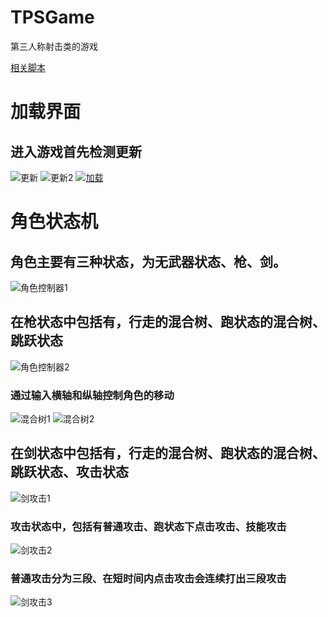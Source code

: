 # TPSGame
第三人称射击类的游戏

[相关脚本](https://github.com/dyx77421088/TPSGameScript)

# 加载界面
## 进入游戏首先检测更新
![更新](https://github.com/dyx77421088/TPSGame/assets/46596598/e9fe9ba5-8baa-4cf6-8c9e-cffce3d14b95)
![更新2](https://github.com/dyx77421088/TPSGame/assets/46596598/acdb1ee4-ded2-409c-8654-c8fd59766b5c)
[![加载](https://i.ytimg.com/vi/BRjFy6ViTvE/maxresdefault.jpg)](https://youtu.be/BRjFy6ViTvE "加载")

# 角色状态机
## 角色主要有三种状态，为无武器状态、枪、剑。
![角色控制器1](https://github.com/dyx77421088/TPSGame/assets/46596598/3771308f-1b0a-49f1-a406-b862118f703a)
## 在枪状态中包括有，行走的混合树、跑状态的混合树、跳跃状态
![角色控制器2](https://github.com/dyx77421088/TPSGame/assets/46596598/4d05bdf7-14cf-4b13-a85a-0146477edb33)
### 通过输入横轴和纵轴控制角色的移动
![混合树1](https://github.com/dyx77421088/TPSGame/assets/46596598/be59f882-50e6-4087-988e-d8b8f2b0b5fb)  ![混合树2](https://github.com/dyx77421088/TPSGame/assets/46596598/c4bed4ae-926d-4091-85ac-7fad9be05b81)

## 在剑状态中包括有，行走的混合树、跑状态的混合树、跳跃状态、攻击状态
![剑攻击1](https://github.com/dyx77421088/TPSGame/assets/46596598/473b7177-f65d-4fd9-ade5-c3b729807fb6)
### 攻击状态中，包括有普通攻击、跑状态下点击攻击、技能攻击
![剑攻击2](https://github.com/dyx77421088/TPSGame/assets/46596598/a2e1656d-cf7e-428f-a4cf-925ac458f30b)
### 普通攻击分为三段、在短时间内点击攻击会连续打出三段攻击
![剑攻击3](https://github.com/dyx77421088/TPSGame/assets/46596598/f29feb78-3893-41f3-b9bb-09e26c5108a2)

